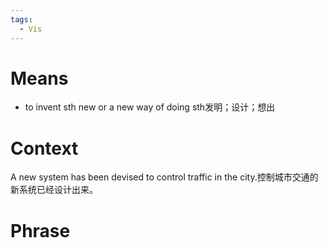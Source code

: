 ```yaml
---
tags:
  - Vis
---
```

# Means
-  to invent sth new or a new way of doing sth发明；设计；想出
# Context
A new system has been devised to control traffic in the city.控制城市交通的新系统已经设计出来。
# Phrase
